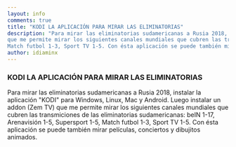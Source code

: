 ```yaml
---
layout: info
comments: true
title: "KODI LA APLICACIÓN PARA MIRAR LAS ELIMINATORIAS"
description: "Para mirar las eliminatorias sudamericanas a Rusia 2018, instalar la aplicación KODI para Windows, Linux, Mac y Android. Luego instalar un addon (Zem TV)
que me permite mirar los siguientes canales mundiales que cubren las transmiciones de las eliminatorias sudamericanas: beIN 1-17, Arenavisión 1-5, Supersport 1-5,
Match futbol 1-3, Sport TV 1-5. Con ésta aplicación se puede también mirar películas, conciertos y dibujitos animados."
author: idiaminx
---
```


### KODI LA APLICACIÓN PARA MIRAR LAS ELIMINATORIAS

Para mirar las eliminatorias sudamericanas a Rusia 2018, instalar la aplicación "KODI" para Windows, Linux, Mac y Android. Luego instalar un addon (Zem TV)
que me permite mirar los siguientes canales mundiales que cubren las transmiciones de las eliminatorias sudamericanas: beIN 1-17, Arenavisión 1-5, Supersport 1-5,
Match futbol 1-3, Sport TV 1-5. Con ésta aplicación se puede también mirar películas, conciertos y dibujitos animados.


